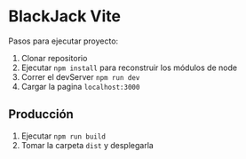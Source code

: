 # BlackJack Vite

Pasos para ejecutar proyecto:

1. Clonar repositorio
2. Ejecutar ```npm install``` para reconstruir los módulos de node
3. Correr el devServer ```npm run dev```
4. Cargar la pagina ```localhost:3000```

## Producción

1. Ejecutar ```npm run build```
2. Tomar la carpeta ```dist``` y desplegarla
